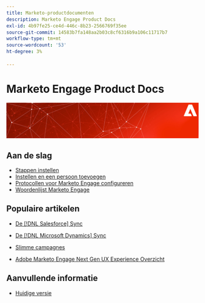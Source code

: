 ```yaml
---
title: Marketo-productdocumenten
description: Marketo Engage Product Docs
exl-id: 4b97fe25-ce4d-446c-8b23-2566769f35ee
source-git-commit: 14583b7fa148aa2b03c8cf6316b9a106c11717b7
workflow-type: tm+mt
source-wordcount: '53'
ht-degree: 3%

---
```


# Marketo Engage Product Docs

![](assets/marketo-docs-banner.jpg)

## Aan de slag

* [Stappen instellen](/help/marketo/getting-started/initial-setup/setup-steps.md)
* [Instellen en een persoon toevoegen](/help/marketo/getting-started/quick-wins/get-set-up-and-add-a-person.md)
* [Protocollen voor Marketo Engage configureren](/help/marketo/getting-started/setup/configure-protocols-for-marketo.md)
* [Woordenlijst Marketo Engage](/help/marketo/getting-started/things-to-know/marketo-engage-glossary.md)

## Populaire artikelen

* [De [!DNL Salesforce] Sync](/help/marketo/product-docs/crm-sync/salesforce-sync/understanding-the-salesforce-sync.md)

* [De [!DNL Microsoft Dynamics] Sync](/help/marketo/product-docs/crm-sync/microsoft-dynamics-sync/understanding-the-microsoft-dynamics-sync.md)

* [Slimme campagnes](/help/marketo/product-docs/core-marketo-concepts/smart-campaigns/understanding-smart-campaigns.md)

* [Adobe Marketo Engage Next Gen UX Experience Overzicht](/help/marketo/product-docs/marketo-engage-modern-ux/overview.md)

## Aanvullende informatie

* [Huidige versie](/help/marketo/release-notes/current.md)
